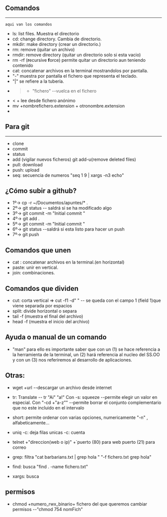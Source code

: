 
 ## Comandos 
 -----------------------------
 ```
 aqui van los comandos 

 ```
 - ls: list files. Muestra el directorio
 - cd: change directory. Cambia de directorio.
 - mkdir: make directory (crear un directorio.)
 - rm: remove (quitar un archivo)
 - rmdir: remove directory (quitar un directorio solo si esta vacio)
 - rm -rf (**r**ecursive **f**orce) permite quitar un directorio aun teniendo contenido 
 - cat: concatenar archivos en la terminal mostrandolos por pantalla.
 - "-" muestra por pantalla el fichero que representa el teclado. 
 - "|" se refiere a la tubería.  
 - > + "fichero" --vuelca en el fichero 
 - < + lee desde fichero anónimo
 - mv +nombrefichero.extension + otronombre.extension
 - 

## Para git
-----------------------------

- clone
- commit
- status
- add (vigilar nuevos ficheros)
 git add-u(remove deleted files)
 - pull: download 
 - push: upload 
 - seq: secuencia de numeros "seq 1 9 | xargs -n3 echo"

 ## ¿Cómo subir a github?  

 - 1º->  cp -r ~/Documentos/apuntes/* .
 - 2º->  git status -- saldrá si se ha modificado algo
 - 3º->  git commit -m "Initial commit "
 - 4º->  git add .
 - 5º->  git commit -m "Initial commit "
 - 6º->  git status --saldrá si esta listo para hacer un push 
 - 7º->  git push


 ## Comandos que unen

 - cat : concatenar archivos en la terminal.(en horizontal)
 - paste: unir en vertical.
 - join: combinaciones. 

 ## Comandos que dividen

 - cut: corta vertical => cut -f1 -d" " -- se queda con el campo 1 (field 1)que viene separada por espacios
 - split: divide horizontal o separa 
 - tail -f (muestra el final del archivo)
 - head -f (muestra el inicio del archivo)



## Ayuda o manual de un comando 
 - "man" para ello es importante saber que con un (1) se hace referencia a la herramienta de la terminal, un (2) hará referencia al nucleo del SS.OO y con un (3) nos referiremos al desarrollo de aplicaciones.

 ## Otras: 

 - wget +url --descargar un archivo desde internet 
 - tr: Translate -- tr "Ai" "a!"  Con -s: squeeze --permite elegir un 	valor en especial. Con "-cd +"a-z"" --permite borrar el conjunto 	  complementario que no este incluido en el intervalo 
 - short: permite ordenar con varias opciones, numericamente "-n" ,   
   alfabeticamente... 
 - uniq -c: deja filas unicas -c: cuenta

 - telnet +"direccion(web o ip)" +`puerto (80) para web puerto (21) para correo  

 - grep: filtra   "cat barbarians.txt | grep hola "
 				  "-f fichero.txt grep hola"  
 - find: busca    "find . -name fichero.txt"
 - xargs: busca

 ## permisos 
 - chmod +numero_rwx_binario+ fichero del que queremos cambiar permisos --"chmod 754 nomFich"   

